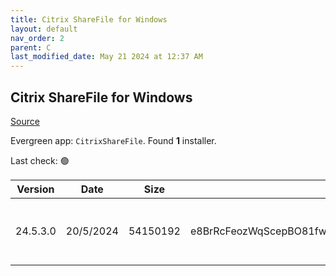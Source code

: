 ```yaml
---
title: Citrix ShareFile for Windows
layout: default
nav_order: 2
parent: C
last_modified_date: May 21 2024 at 12:37 AM
---
```


## Citrix ShareFile for Windows

[Source](https://www.citrix.com/downloads/sharefile/clients-and-plug-ins/citrix-files-for-windows.html)

Evergreen app: `CitrixShareFile`. Found **1** installer.

Last check: 🟢

| Version  | Date      | Size     | Hash                                                     | URI                                                                                                                                                  |
| -------- | --------- | -------- | -------------------------------------------------------- | ---------------------------------------------------------------------------------------------------------------------------------------------------- |
| 24.5.3.0 | 20/5/2024 | 54150192 | e8BrRcFeozWqScepBO81fwLzbtBzXH7AN0Q1aMZEGMWAqwC6S1R21g== | [https://www.sf-cdn.net/downloads/cfwin/ShareFileForWindows-v24.5.3.0.exe](https://www.sf-cdn.net/downloads/cfwin/ShareFileForWindows-v24.5.3.0.exe) |
